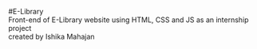 #E-Library
<BR>
Front-end of E-Library website
using HTML, CSS and JS as an internship project
<br>created by Ishika Mahajan
